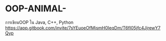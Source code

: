 # OOP-ANIMAL-
การเขียนOOP ใน Java, C++, Python 
https://app.gitbook.com/invite/7sYEuoeOfMjsmH0IeqDm/T6fI05jfc4JjrewY7Qyp


